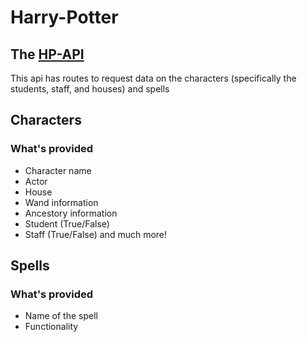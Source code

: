 # Harry-Potter

## The [HP-API](https://hp-api.onrender.com/)

This api has routes to request data on the characters (specifically the students, staff, and houses) and spells

## Characters
### What's provided
- Character name
- Actor
- House
- Wand information
- Ancestory information
- Student (True/False)
- Staff (True/False)
and much more!

## Spells
### What's provided
- Name of the spell
- Functionality
